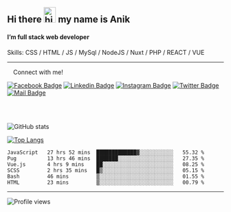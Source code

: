 ## Hi there <img src="https://user-images.githubusercontent.com/1303154/88677602-1635ba80-d120-11ea-84d8-d263ba5fc3c0.gif" width="28px" height="36" alt="hi"> my name is Anik

#### I’m full stack web developer

Skills:  CSS / HTML / JS / MySql / NodeJS / Nuxt / PHP / REACT / VUE


---

&emsp;Connect with me!

<a href="https://www.facebook.com/anik.aritro" target="_blank">![Facebook Badge](https://img.shields.io/badge/Facebook-1877F2?style=for-the-badge&logo=facebook&logoColor=white)</a> [![Linkedin Badge](https://img.shields.io/badge/LinkedIn-0077B5?style=for-the-badge&logo=linkedin&logoColor=white)](https://www.linkedin.com/in/anik-hossain540323/) [![Instagram Badge](https://img.shields.io/badge/Instagram-E4405F?style=for-the-badge&logo=instagram&logoColor=white)](https://www.instagram.com/aritro.anik) [![Twitter Badge](https://img.shields.io/badge/Twitter-1DA1F2?style=for-the-badge&logo=twitter&logoColor=white)](https://twitter.com/AritroAnik) [![Mail Badge](https://img.shields.io/badge/Gmail-D14836?style=for-the-badge&logo=gmail&logoColor=white)](mailto:anikhossain9120@gmail.com)

</br>
</br>


![GitHub stats](https://github-readme-stats.vercel.app/api?username=anik-hossain&show_icons=true&theme=monokai)

[![Top Langs](https://github-readme-stats.vercel.app/api/top-langs/?username=anik-hossain&layout=compact&theme=monokai)](https://github.com/anik-hossain)

<!--START_SECTION:waka-->

```text
JavaScript   27 hrs 52 mins  █████████████▓░░░░░░░░░░░   55.32 %
Pug          13 hrs 46 mins  ███████░░░░░░░░░░░░░░░░░░   27.35 %
Vue.js       4 hrs 9 mins    ██░░░░░░░░░░░░░░░░░░░░░░░   08.25 %
SCSS         2 hrs 35 mins   █▒░░░░░░░░░░░░░░░░░░░░░░░   05.15 %
Bash         46 mins         ▒░░░░░░░░░░░░░░░░░░░░░░░░   01.55 %
HTML         23 mins         ▒░░░░░░░░░░░░░░░░░░░░░░░░   00.79 %
```

<!--END_SECTION:waka-->
---

![Profile views](https://gpvc.arturio.dev/anik-hossain)  
